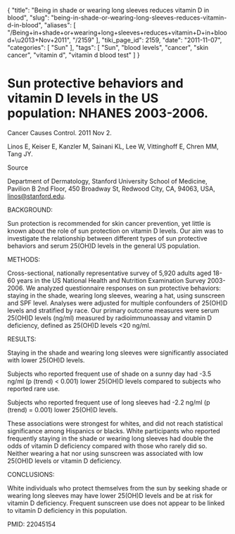 {
    "title": "Being in shade or wearing long sleeves reduces vitamin D in blood",
    "slug": "being-in-shade-or-wearing-long-sleeves-reduces-vitamin-d-in-blood",
    "aliases": [
        "/Being+in+shade+or+wearing+long+sleeves+reduces+vitamin+D+in+blood+\u2013+Nov+2011",
        "/2159"
    ],
    "tiki_page_id": 2159,
    "date": "2011-11-07",
    "categories": [
        "Sun"
    ],
    "tags": [
        "Sun",
        "blood levels",
        "cancer",
        "skin cancer",
        "vitamin d",
        "vitamin d blood test"
    ]
}


# Sun protective behaviors and vitamin D levels in the US population: NHANES 2003-2006.

Cancer Causes Control. 2011 Nov 2. 

Linos E, Keiser E, Kanzler M, Sainani KL, Lee W, Vittinghoff E, Chren MM, Tang JY.

Source

Department of Dermatology, Stanford University School of Medicine, Pavilion B 2nd Floor, 450 Broadway St, Redwood City, CA, 94063, USA, linos@stanford.edu.

BACKGROUND:

Sun protection is recommended for skin cancer prevention, yet little is known about the role of sun protection on vitamin D levels. Our aim was to investigate the relationship between different types of sun protective behaviors and serum 25(OH)D levels in the general US population.

METHODS:

Cross-sectional, nationally representative survey of 5,920 adults aged 18-60 years in the US National Health and Nutrition Examination Survey 2003-2006. We analyzed questionnaire responses on sun protective behaviors: staying in the shade, wearing long sleeves, wearing a hat, using sunscreen and SPF level. Analyses were adjusted for multiple confounders of 25(OH)D levels and stratified by race. Our primary outcome measures were serum 25(OH)D levels (ng/ml) measured by radioimmunoassay and vitamin D deficiency, defined as 25(OH)D levels <20 ng/ml.

RESULTS:

Staying in the shade and wearing long sleeves were significantly associated with lower 25(OH)D levels. 

Subjects who reported frequent use of shade on a sunny day had -3.5 ng/ml (p (trend) < 0.001) lower 25(OH)D levels compared to subjects who reported rare use. 

Subjects who reported frequent use of long sleeves had -2.2 ng/ml (p (trend) = 0.001) lower 25(OH)D levels. 

These associations were strongest for whites, and did not reach statistical significance among Hispanics or blacks. White participants who reported frequently staying in the shade or wearing long sleeves had double the odds of vitamin D deficiency compared with those who rarely did so. Neither wearing a hat nor using sunscreen was associated with low 25(OH)D levels or vitamin D deficiency.

CONCLUSIONS:

White individuals who protect themselves from the sun by seeking shade or wearing long sleeves may have lower 25(OH)D levels and be at risk for vitamin D deficiency. Frequent sunscreen use does not appear to be linked to vitamin D deficiency in this population.

PMID: 22045154